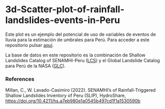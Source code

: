 # 3d-Scatter-plot-of-rainfall-landslides-events-in-Peru

Este plot es un ejemplo del potencial de uso de variables de eventos de lluvia para la estimación de umbrales para Perú.
Para acceder a este repositorio pulsar [aqui](https://caemillan.github.io/3d-Scatter-plot-of-rainfall-landslides-events-in-Peru/).

La base de datos en este repositorio es la combinación de Shallow Landslides Catalog of SENAMHI-Peru ([LCS](https://doi.org/10.4211/hs.a7eb980e1a0545b497cd1f1a1530590b)) y el Global Landslide Catalog para Perú de la NASA ([GLC](https://data.nasa.gov/Earth-Science/Global-Landslide-Catalog/h9d8-neg4)).

### References
Millan, C., W. Lavado-Casimiro (2022). SENAMHI’s of Rainfall-Triggered Shallow Landslides Inventory of Peru (SLIP), HydroShare, https://doi.org/10.4211/hs.a7eb980e1a0545b497cd1f1a1530590b
